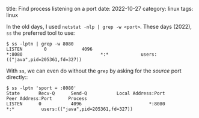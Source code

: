 title: Find process listening on a port
date: 2022-10-27
category: linux
tags: linux

In the old days, I used `netstat -nlp | grep -w <port>`. These days
(2022), `ss` the preferred tool to use:

```text
$ ss -lptn | grep -w 8080
LISTEN        0             4096                                   *:8080                             *:*            users:(("java",pid=205361,fd=327))
```


With `ss`, we can even do without the `grep` by asking for the
*source* port directly::

```text
$ ss -lptn 'sport = :8080'
State       Recv-Q      Send-Q           Local Address:Port             Peer Address:Port      Process
LISTEN      0           4096                         *:8080                        *:*          users:(("java",pid=205361,fd=327))
```
